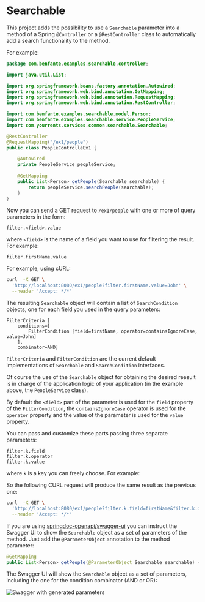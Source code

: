 # Searchable

This project adds the possibility to use a `Searchable` parameter into a method of a Spring `@Controller` or a `@RestController` class to automatically add a search functionality to the method.

For example:

```java
package com.benfante.examples.searchable.controller;

import java.util.List;

import org.springframework.beans.factory.annotation.Autowired;
import org.springframework.web.bind.annotation.GetMapping;
import org.springframework.web.bind.annotation.RequestMapping;
import org.springframework.web.bind.annotation.RestController;

import com.benfante.examples.searchable.model.Person;
import com.benfante.examples.searchable.service.PeopleService;
import com.yourrents.services.common.searchable.Searchable;

@RestController
@RequestMapping("/ex1/people")
public class PeopleControlleEx1 {

    @Autowired
    private PeopleService peopleService;
    
    @GetMapping
    public List<Person> getPeople(Searchable searchable) {
        return peopleService.searchPeople(searchable);
    }
}
```

Now you can send a GET request to `/ex1/people` with one or more of query parameters in the form:

```properties
filter.<field>.value
``` 

where `<field>` is the name of a field you want to use for filtering the result. For example:

```properties
filter.firstName.value
```

For example, using cURL:

```bash
curl  -X GET \
  'http://localhost:8080/ex1/people?filter.firstName.value=John' \
  --header 'Accept: */*'
```

The resulting `Searchable` object will contain a list of `SearchCondition` objects, one for each field you used in the query parameters:

```text
FilterCriteria [
    conditions=[
        FilterCondition [field=firstName, operator=containsIgnoreCase, value=John]
    ],
    combinator=AND]
```

`FilterCriteria` and `FilterCondition` are the current default implementations of `Searchable` and `SearchCondition` interfaces.

Of course the use of the `Searchable` object for obtaining the desired reesult is in charge of the application logic of your application (in the example above, the `PeopleService` class).

By default the `<field>` part of the parameter is used for the `field` property of the `FilterCondition`, the `containsIgnoreCase` operator is used for the `operator` property and the value of the parameter is used for the `value` property.

You can pass and customize these parts passing three separate parameters:

```properties
filter.k.field
filter.k.operator
filter.k.value
```

where `k` is a key you can freely choose. For example:

So the following CURL request will produce the same result as the previous one:

```bash
curl  -X GET \
  'http://localhost:8080/ex1/people?filter.k.field=firstName&filter.k.operator=containsIgnoreCase&filter.k.value=John' \
  --header 'Accept: */*'
```

If you are using [springdoc-openapi/swagger-ui](https://springdoc.org) you can instruct the Swagger UI to show the `Searchable` object as a set of parameters of the method. Just add the `@ParameterObject` annotation to the method parameter:

```java
@GetMapping
public List<Person> getPeople(@ParameterObject Searchable searchable) {
```

The Swagger UI will show the `Searchable` object as a set of parameters, including the one for the condition combinator (AND or OR):

![Swagger with generated parameters](https://github.com/your-rents/your-rents-services/assets/134066/8e70bf87-7cd5-4d86-94f2-60f2480f862e)

